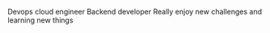 Devops cloud engineer
Backend developer
Really enjoy new challenges and learning new things

<!---
mitchboulay/mitchboulay is a ✨ special ✨ repository because its `README.md` (this file) appears on your GitHub profile.
You can click the Preview link to take a look at your changes.
--->